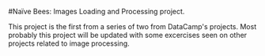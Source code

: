 #Naïve Bees: Images Loading and Processing project.

This project is the first from a series of two from DataCamp's projects. Most probably this project will be updated with some excercises seen on other projects related to image processing.